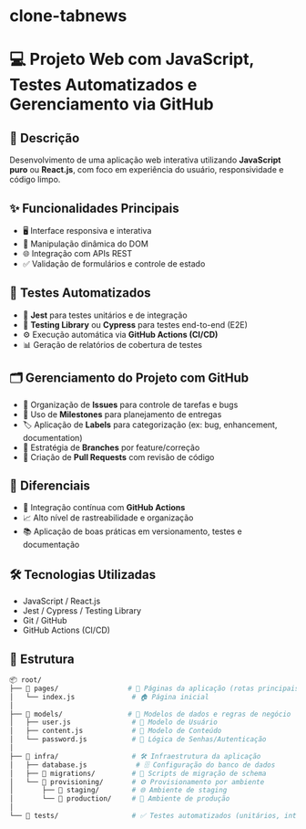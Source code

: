 # clone-tabnews

# 💻 Projeto Web com JavaScript, Testes Automatizados e Gerenciamento via GitHub

## 📌 Descrição  
Desenvolvimento de uma aplicação web interativa utilizando **JavaScript puro** ou **React.js**, com foco em experiência do usuário, responsividade e código limpo.

## ✨ Funcionalidades Principais
- 🖥️ Interface responsiva e interativa
- 🔄 Manipulação dinâmica do DOM
- 🌐 Integração com APIs REST
- ✅ Validação de formulários e controle de estado

## 🧪 Testes Automatizados
- 🧩 **Jest** para testes unitários e de integração
- 🧪 **Testing Library** ou **Cypress** para testes end-to-end (E2E)
- ⚙️ Execução automática via **GitHub Actions (CI/CD)**
- 📊 Geração de relatórios de cobertura de testes

## 🗂️ Gerenciamento do Projeto com GitHub
- 📝 Organização de **Issues** para controle de tarefas e bugs
- 🎯 Uso de **Milestones** para planejamento de entregas
- 🏷️ Aplicação de **Labels** para categorização (ex: bug, enhancement, documentation)
- 🌿 Estratégia de **Branches** por feature/correção
- 🔀 Criação de **Pull Requests** com revisão de código

## 🚀 Diferenciais
- 🔄 Integração contínua com **GitHub Actions**
- 📈 Alto nível de rastreabilidade e organização
- 📚 Aplicação de boas práticas em versionamento, testes e documentação

## 🛠️ Tecnologias Utilizadas
- JavaScript / React.js
- Jest / Cypress / Testing Library
- Git / GitHub
- GitHub Actions (CI/CD)

## 📁 Estrutura 

```bash
📦 root/
├── 📁 pages/                 # 📄 Páginas da aplicação (rotas principais)
│   └── index.js              # 🏠 Página inicial
│
├── 📁 models/                # 🧠 Modelos de dados e regras de negócio
│   ├── user.js               # 👤 Modelo de Usuário
│   ├── content.js            # 📝 Modelo de Conteúdo
│   └── password.js           # 🔐 Lógica de Senhas/Autenticação
│
├── 📁 infra/                  # 🛠️ Infraestrutura da aplicação
│   ├── database.js            # 🗄️ Configuração do banco de dados
│   ├── 📁 migrations/         # 📜 Scripts de migração de schema
│   └── 📁 provisioning/       # ⚙️ Provisionamento por ambiente
│       ├── 📁 staging/        # 🌐 Ambiente de staging
│       └── 📁 production/     # 🚀 Ambiente de produção
│
└── 📁 tests/                  # ✅ Testes automatizados (unitários, integração, E2E)
```
